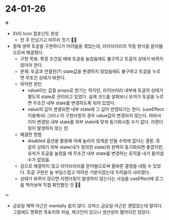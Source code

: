 # 24-01-26

➕

- SVG Icon 컴포넌트 완성
  - 한 주 안넘기고 마무리 짓기 👍🏻
- 결제 생략 토글을 구현하다가 어려움을 겪었는데, 라이브러리의 작동 방식을 뜯어봄으로써 해결했다.
  - 구현 목표: 특정 조건일 때에 토글을 눌렀음에도 불구하고 토글의 상태가 바뀌지 않아야 한다.
  - 문제: 토글과 연결된(?) state값을 변경하지 않았음에도 불구하고 토글을 누르면 무조건 상태가 바뀐다.
  - 파악한 원인
    - value라는 값을 props로 받기는 하지만, 라이브러리 내부에 토글의 상태가 별도의 state로 관리되고 있었다. 실제 코드를 살펴보니 유저가 토글을 누르면 무조건 내부 state를 변경하도록 되어 있었다.
    - value의 값이 변경되면 내부 state에 그 값이 반영되기는 한다. (useEffect 이용해서) 그러나 이 구현사항의 경우 value값이 변경되지 않는다. 따라서 이미 변경된 내부 state를 외부 state에 맞게 동기화시킬 수가 없다. 리렌더링이 발생하지 않는 한.
  - 해결한 방법
    - disabled 옵션을 활용해 아예 눌리지 않게끔 만들 수밖에 없다는 결론. 토글의 상태가 외부 state(내가 정의한 state)와 완벽히 동기화되면 좋겠지만, 유저가 토글을 눌렀을 때 무조건 내부 state를 변경하는 로직을 내가 들어낼 수가 없었음.
  - 감으로 해결하지 않고 라이브러리를 뜯어봄으로써 올바른 결정을 내릴 수 있었다. 토글 구현은 늘 부담스럽고 어려운 기분이었는데 두려움이 사라졌다.
  - 상태가 바뀌지 않으면 리렌더링이 발생하지 않는다는 사실을 useEffect에 로그를 찍어보며 직접 확인했던 것 👍🏻

➖

- 금요일 재택 야근은 mentally 쉽지 않다. 오피스 금요일 야근은 괜찮았는데 말이다. 그럼에도 명확한 목표치와 저널, 체크인이 있으니 생산성이 떨어지진 않았다.

